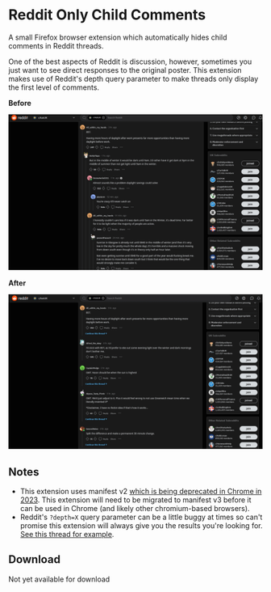 # Reddit Only Child Comments

A small Firefox browser extension which automatically hides child comments in Reddit threads.

One of the best aspects of Reddit is discussion, however, sometimes you just want to see direct responses to the original poster. This extension makes use of Reddit's depth query parameter to make threads only display the first level of comments.

**Before**

![Reddit thread with the extension inactive showing child comments](images/jpg/reddit-thread-extension-inactive.jpg)

**After**

![Reddit thread with the extension active showing only parent comments](images/jpg/reddit-thread-extension-active.jpg)

## Notes

- This extension uses manifest v2 [which is being deprecated in Chrome in 2023](https://developer.chrome.com/docs/extensions/migrating/mv2-sunset/). This extension will need to be migrated to manifest v3 before it can be used in Chrome (and likely other chromium-based browsers).
- Reddit's `?depth=X` query parameter can be a little buggy at times so can't promise this extension will always give you the results you're looking for. [See this thread for example](https://www.reddit.com/r/help/comments/tzqtdx/depth1_doesnt_work_any_more/?depth=1).

## Download

Not yet available for download